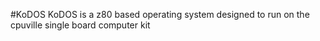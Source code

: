 #KoDOS
KoDOS is a z80 based operating system designed to run on the cpuville single board computer kit
